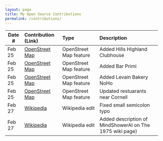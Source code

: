 ```yaml
---
layout: page
title: My Open Source Contributions
permalink: /contributions/
---
```


<!--
Type of the contribution should be "Wikipedia edit", "OpenStreet Map feature", "Documentation", "Course website", "Blog",
"Browse Add-on", etc.

The description should include a brief summary of what you did.

Replace the first row with your own contribution. 

-->





| Date #       | Contribution (Link)  | Type  | Description |
|---|:---|:---|:---|
| Feb 25   | [OpenStreet Map](https://www.openstreetmap.org/changeset/81471582#map=19/40.65399/-74.62189)    | OpenStreet Map feature    |   Added Hills Highland Clubhouse    |
| Feb 25   | [OpenStreet Map](https://www.openstreetmap.org/changeset/81471832#map=19/40.72550/-73.99176)  | OpenStreet Map feature    |  Added Bar Primi    |
| Feb 25    | [OpenStreet Map](https://www.openstreetmap.org/changeset/81474288)   | OpenStreet Map feature    | Added Levain Bakery NoHo     |
| Feb 25 | [OpenStreet Map](https://www.openstreetmap.org/changeset/81474484) | OpenStreet Map feature | Updated restuarants near Cornell
| Feb 27 | [Wikipedia](https://en.wikipedia.org/w/index.php?title=The_1975&diff=prev&oldid=942921553) | Wikipedia edit | Fixed small semicolon typo 
| Feb 27 | [Wikipedia](https://en.wikipedia.org/w/index.php?title=The_1975&diff=prev&oldid=942923278) | Wikipedia edit | Added description of MindShowerAI on The 1975 wiki page)
